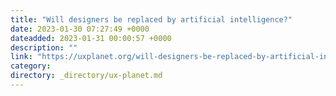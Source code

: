 ```yaml
---
title: "Will designers be replaced by artificial intelligence?"
date: 2023-01-30 07:27:49 +0000
dateadded: 2023-01-31 00:00:57 +0000
description: ""
link: "https://uxplanet.org/will-designers-be-replaced-by-artificial-intelligence-5764d35eb76c?source=rss----819cc2aaeee0---4"
category:
directory: _directory/ux-planet.md
---
```

